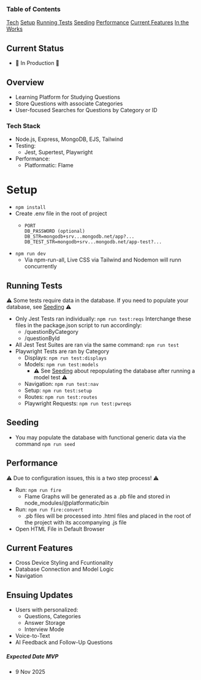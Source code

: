 ### Table of Contents
[Tech](#tech-stack)
[Setup](#setup)
[Running Tests](#running-tests)
[Seeding](#seeding)
[Performance](#performance)
[Current Features](#current-features)
[In the Works](#ensuing-updates)


## Current Status
- 🚫 In Production 🚫

## Overview
- Learning Platform for Studying Questions
- Store Questions with associate Categories
- User-focused Searches for Questions by Category or ID

### Tech Stack
- Node.js, Express, MongoDB, EJS, Tailwind
- Testing:
   * Jest, Supertest, Playwright
- Performance:
   * Platformatic: Flame

# Setup
- ```npm install```
- Create .env file in the root of project
   * ```
     PORT
     DB_PASSWORD (optional)
     DB_STR=mongodb+srv...mongodb.net/app?...
     DB_TEST_STR=mongodb+srv...mongodb.net/app-test?...
     ```
- ```npm run dev```
   * Via npm-run-all, Live CSS via Tailwind and Nodemon will runn concurrently

## Running Tests
⚠️ Some tests require data in the database. If you need to populate your database, see [Seeding](#Seeding) ⚠️

- Only Jest Tests ran individually: `npm run test:reqs`
Interchange these files in the package.json script to run accordingly:
   * /questionByCategory
   * /questionById
- All Jest Test Suites are ran via the same command: `npm run test`
- Playwright Tests are ran by Category
   * Displays: `npm run test:displays`
   * Models: `npm run test:models`
     * ⚠️ See [Seeding](#Seeding) about repopulating the database after running a model test ⚠️
   * Navigation: `npm run test:nav`
   * Setup: `npm run test:setup`
   * Routes: `npm run test:routes`
   * Playwright Requests: `npm run test:pwreqs`
 
## Seeding
- You may populate the database with functional generic data via the command `npm run seed`

## Performance
⚠️ Due to configuration issues, this is a two step process! ⚠️
- Run: `npm run fire`
   * Flame Graphs will be generated as a .pb file and stored in node_modules/@platformatic/bin
- Run: `npm run fire:convert`
   * .pb files will be processed into .html files and placed in the root of the project with its accompanying .js file
- Open HTML File in Default Browser

## Current Features
- Cross Device Styling and Fcuntionality
- Database Connection and Model Logic
- Navigation

## Ensuing Updates
- Users with personalized:
   * Questions, Categories
   * Answer Storage
   * Interview Mode
- Voice-to-Text
- AI Feedback and Follow-Up Questions


##### Expected Date MVP
- 9 Nov 2025